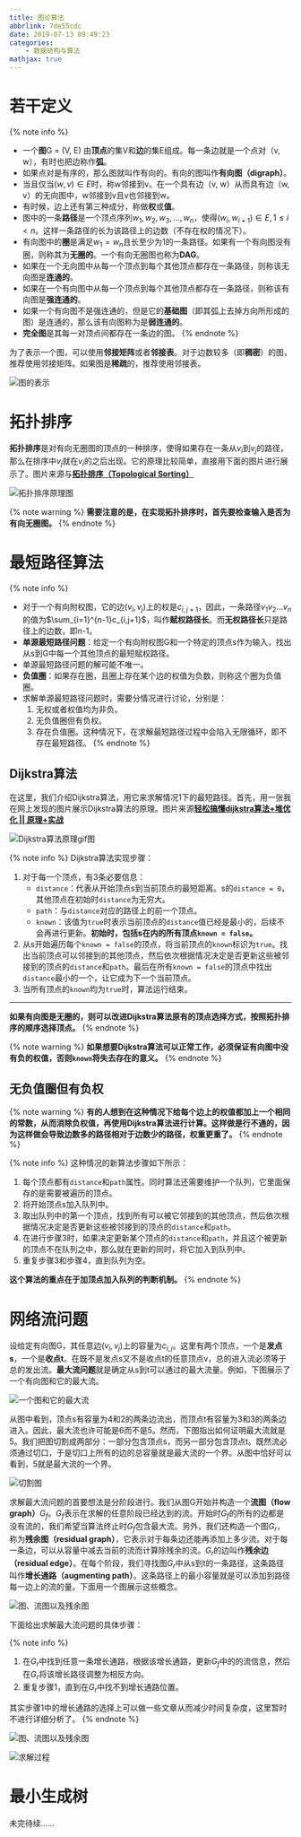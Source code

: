 ```yaml
---
title: 图论算法
abbrlink: 7de55cdc
date: 2019-07-13 09:49:23
categories:
    - 数据结构与算法
mathjax: true
---
```


# 若干定义

{% note info %}
- 一个**图**G = (V, E) 由**顶点**的集V和**边**的集E组成。每一条边就是一个点对（v, w），有时也把边称作**弧**。
- 如果点对是有序的，那么图就叫作有向的。有向的图叫作**有向图（digraph）**。
- 当且仅当$(w, v) \in E$时，称w邻接到v。在一个具有边（v, w）从而具有边（w, v）的无向图中，w邻接到v且v也邻接到w。
- 有时候，边上还有第三种成分，称做**权**或**值**。
- 图中的一条**路径**是一个顶点序列$w_1, w_2, w_3, ... , w_n$，使得$(w_i, w_{i+1}) \in E, 1 \leq i < n$。这样一条路径的长为该路径上的边数（不存在权的情况下）。
- 有向图中的**圈**是满足$w_1=w_n$且长至少为1的一条路径。如果有一个有向图没有圈，则称其为**无圈的**。一个有向无圈图也称为**DAG**。
- 如果在一个无向图中从每一个顶点到每个其他顶点都存在一条路径，则称该无向图是**连通的**。
- 如果在一个有向图中从每一个顶点到每个其他顶点都存在一条路径，则称该有向图是**强连通的**。
- 如果一个有向图不是强连通的，但是它的**基础图**（即其弧上去掉方向所形成的图）是连通的，那么该有向图称为是**弱连通的**。
- **完全图**是其每一对顶点间都存在一条边的图。
{% endnote %}

为了表示一个图，可以使用**邻接矩阵**或者**邻接表**。对于边数较多（即**稠密**）的图，推荐使用邻接矩阵。如果图是**稀疏**的，推荐使用邻接表。

![图的表示](https://blog-images-1258719270.cos.ap-shanghai.myqcloud.com/%E6%95%B0%E6%8D%AE%E7%BB%93%E6%9E%84%E4%B8%8E%E7%AE%97%E6%B3%95/%E5%9B%BE%E8%AE%BA%E7%AE%97%E6%B3%95/%E5%9B%BE%E7%9A%84%E8%A1%A8%E7%A4%BA.svg)

# 拓扑排序

**拓扑排序**是对有向无圈图的顶点的一种排序，使得如果存在一条从$v_i$到$v_j$的路径，那么在排序中$v_j$就在$v_i$的之后出现。它的原理比较简单，直接用下面的图片进行展示了。图片来源与[**拓扑排序（Topological Sorting）**](https://blog.csdn.net/lisonglisonglisong/article/details/45543451)

![拓扑排序原理图](https://blog-images-1258719270.cos.ap-shanghai.myqcloud.com/%E6%95%B0%E6%8D%AE%E7%BB%93%E6%9E%84%E4%B8%8E%E7%AE%97%E6%B3%95/%E5%9B%BE%E8%AE%BA%E7%AE%97%E6%B3%95/%E6%8B%93%E6%89%91%E6%8E%92%E5%BA%8F%E5%8E%9F%E7%90%86%E5%9B%BE.png)

{% note warning %}
**需要注意的是，在实现拓扑排序时，首先要检查输入是否为有向无圈图。**
{% endnote %}

# 最短路径算法

{% note info %}
- 对于一个有向附权图，它的边$(v_i, v_j)$上的权是$c_{i, j+1}$，因此，一条路径$v_1v_2...v_n$的值为$\sum_{i=1}^{n-1}c_{i,j+1}$，叫作**赋权路径长**。而**无权路径长**只是路径上的边数，即n-1。
- **单源最短路径问题**：给定一个有向附权图G和一个特定的顶点s作为输入，找出从s到G中每一个其他顶点的最短赋权路径。
- 单源最短路径问题的解可能不唯一。
- **负值圈**：如果存在圈，且圈上存在某个边的权值为负数，则称这个圈为负值圈。
- 求解单源最短路径问题时，需要分情况进行讨论，分别是：
    1. 无权或者权值均为非负。
    2. 无负值圈但有负权。
    3. 存在负值圈。这种情况下，在求解最短路径过程中会陷入无限循环，即不存在最短路径。
{% endnote %}

## Dijkstra算法

在这里，我们介绍Dijkstra算法，用它来求解情况1下的最短路径。首先，用一张我在网上发现的图片展示Dijkstra算法的原理。图片来源[**轻松搞懂dijkstra算法+堆优化 || 原理+实战**](https://zhuanlan.zhihu.com/p/34624812)

![Dijkstra算法原理gif图](https://blog-images-1258719270.cos.ap-shanghai.myqcloud.com/%E6%95%B0%E6%8D%AE%E7%BB%93%E6%9E%84%E4%B8%8E%E7%AE%97%E6%B3%95/%E5%9B%BE%E8%AE%BA%E7%AE%97%E6%B3%95/Dijkstra%E7%AE%97%E6%B3%95%E5%8E%9F%E7%90%86gif%E5%9B%BE.gif)

{% note info %}
Dijkstra算法实现步骤：
1. 对于每一个顶点，有3条必要信息：
    - `distance`：代表从开始顶点s到当前顶点的最短距离。s的`distance = 0`，其他顶点在初始时`distance`为无穷大。
    - `path`：与`distance`对应的路径上的前一个顶点。
    - `known`：该值为`true`时表示当前顶点的`distance`值已经是最小的，后续不会再进行更新。**初始时，包括s在内的所有顶点`known = false`。**
2. 从s开始遍历每个`known = false`的顶点，将当前顶点的`known`标识为`true`。找出当前顶点可以邻接到的其他顶点，然后依次根据情况决定是否更新这些被邻接到的顶点的`distance`和`path`。最后在所有`known = false`的顶点中找出`distance`最小的一个，让它成为下一个当前顶点。
3. 当所有顶点的`known`均为`true`时，算法运行结束。

---
**如果有向图是无圈的，则可以改进Dijkstra算法原有的顶点选择方式，按照拓扑排序的顺序选择顶点。**
{% endnote %}

{% note warning %}
**如果想要Dijkstra算法可以正常工作，必须保证有向图中没有负的权值，否则`known`将失去存在的意义。**
{% endnote %}

## 无负值圈但有负权

{% note warning %}
**有的人想到在这种情况下给每个边上的权值都加上一个相同的常数，从而消除负权值，再使用Dijkstra算法进行计算。这样做是行不通的，因为这样做会导致边数多的路径相对于边数少的路径，权重更重了。**
{% endnote %}

{% note info %}
这种情况的新算法步骤如下所示：
1. 每个顶点都有`distance`和`path`属性。同时算法还需要维护一个队列，它里面保存的是需要被遍历的顶点。
2. 将开始顶点s加入队列中。
3. 取出队列中的第一个顶点，找到所有可以被它邻接到的其他顶点，然后依次根据情况决定是否更新这些被邻接到的顶点的`distance`和`path`。
4. 在进行步骤3时，如果决定更新某个顶点的`distance`和`path`，并且这个被更新的顶点不在队列之中，那么就在更新的同时，将它加入到队列中。
5. 重复步骤3和步骤4，直到队列为空。

**这个算法的重点在于加顶点加入队列的判断机制。**
{% endnote %}

# 网络流问题

设给定有向图G，其任意边$(v_i, v_j)$上的容量为$c_{i,j}$。这里有两个顶点，一个是**发点s**，一个是**收点t**。在既不是发点s又不是收点t的任意顶点v，总的进入流必须等于总的发出流。**最大流问题**就是确定从s到t可以通过的最大流量。例如，下图展示了一个有向图和它的最大流。

![一个图和它的最大流](https://blog-images-1258719270.cos.ap-shanghai.myqcloud.com/%E6%95%B0%E6%8D%AE%E7%BB%93%E6%9E%84%E4%B8%8E%E7%AE%97%E6%B3%95/%E5%9B%BE%E8%AE%BA%E7%AE%97%E6%B3%95/%E4%B8%80%E4%B8%AA%E5%9B%BE%E5%92%8C%E5%AE%83%E7%9A%84%E6%9C%80%E5%A4%A7%E6%B5%81.png)

从图中看到，顶点s有容量为4和2的两条边流出，而顶点t有容量为3和3的两条边进入。因此，最大流也许可能是6而不是5。然而，下图指出如何证明最大流就是5。我们把图切割成两部分：一部分包含顶点s，而另一部分包含顶点t。既然流必须通过切口，于是切口上所有的边的总容量就是最大流的一个界。从图中恰好可以看到，5就是最大流的一个界。

![切割图](https://blog-images-1258719270.cos.ap-shanghai.myqcloud.com/%E6%95%B0%E6%8D%AE%E7%BB%93%E6%9E%84%E4%B8%8E%E7%AE%97%E6%B3%95/%E5%9B%BE%E8%AE%BA%E7%AE%97%E6%B3%95/%E5%88%87%E5%89%B2%E5%9B%BE.png)

求解最大流问题的首要想法是分阶段进行。我们从图G开始并构造一个**流图（flow graph）**$G_f$。$G_f$表示在求解的任意阶段已经达到的流。开始时$G_f$的所有的边都是没有流的，我们希望当算法终止时$G_f$包含最大流。另外，我们还构造一个图$G_r$，称为**残余图（residual graph）**，它表示对于每条边还能再添加上多少流。对于每一条边，可以从容量中减去当前的流而计算除残余的流。$G_r$的边叫作**残余边（residual edge）**。在每个阶段，我们寻找图$G_r$中从s到t的一条路径，这条路径叫作**增长通路（augmenting path）**。这条路径上的最小容量就是可以添加到路径每一边上的流的量。下面用一个图展示这些概念。

![图、流图以及残余图](https://blog-images-1258719270.cos.ap-shanghai.myqcloud.com/%E6%95%B0%E6%8D%AE%E7%BB%93%E6%9E%84%E4%B8%8E%E7%AE%97%E6%B3%95/%E5%9B%BE%E8%AE%BA%E7%AE%97%E6%B3%95/%E5%9B%BE%E3%80%81%E6%B5%81%E5%9B%BE%E4%BB%A5%E5%8F%8A%E6%AE%8B%E4%BD%99%E5%9B%BE.png)

下面给出求解最大流问题的具体步骤：

{% note info %}
1. 在$G_r$中找到任意一条增长通路，根据该增长通路，更新$G_f$中的的流信息，然后在$G_r$将该增长路径调整为相反方向。
2. 重复步骤1，直到在$G_r$中找不到增长通路位置。

其实步骤1中的增长通路的选择上可以做一些文章从而减少时间复杂度，这里暂时不进行详细分析了。
{% endnote %}

![图、流图以及残余图](https://blog-images-1258719270.cos.ap-shanghai.myqcloud.com/%E6%95%B0%E6%8D%AE%E7%BB%93%E6%9E%84%E4%B8%8E%E7%AE%97%E6%B3%95/%E5%9B%BE%E8%AE%BA%E7%AE%97%E6%B3%95/%E5%9B%BE%E3%80%81%E6%B5%81%E5%9B%BE%E4%BB%A5%E5%8F%8A%E6%AE%8B%E4%BD%99%E5%9B%BE.png)

![求解过程](https://blog-images-1258719270.cos.ap-shanghai.myqcloud.com/%E6%95%B0%E6%8D%AE%E7%BB%93%E6%9E%84%E4%B8%8E%E7%AE%97%E6%B3%95/%E5%9B%BE%E8%AE%BA%E7%AE%97%E6%B3%95/%E6%B1%82%E8%A7%A3%E8%BF%87%E7%A8%8B.png)

# 最小生成树

未完待续......





